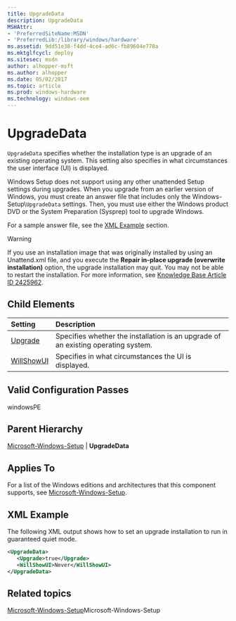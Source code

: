```yaml
---
title: UpgradeData
description: UpgradeData
MSHAttr:
- 'PreferredSiteName:MSDN'
- 'PreferredLib:/library/windows/hardware'
ms.assetid: 9dd51e38-f4dd-4ce4-ad6c-fb89604e778a
ms.mktglfcycl: deploy
ms.sitesec: msdn
author: alhopper-msft
ms.author: alhopper
ms.date: 05/02/2017
ms.topic: article
ms.prod: windows-hardware
ms.technology: windows-oem
---
```

# UpgradeData

`UpgradeData` specifies whether the installation type is an upgrade of an existing operating system. This setting also specifies in what circumstances the user interface (UI) is displayed.

Windows Setup does not support using any other unattended Setup settings during upgrades. When you upgrade from an earlier version of Windows, you must create an answer file that includes only the Windows-Setup\\`UpgradeData` settings. Then, you must use either the Windows product DVD or the System Preparation (Sysprep) tool to upgrade Windows.

For a sample answer file, see the [XML Example](#xmlexample) section.

> [!Warning]
> If you use an installation image that was originally installed by using an Unattend.xml file, and you execute the **Repair in-place upgrade (overwrite installation)** option, the upgrade installation may quit. You may not be able to restart the installation. For more information, see [Knowledge Base Article ID 2425962](http://go.microsoft.com/fwlink/?LinkId=209802).

## Child Elements

| Setting                 | Description                                                                           |
|:------------------------|:--------------------------------------------------------------------------------------|
| [Upgrade](microsoft-windows-setup-upgradedata-upgrade.md) | Specifies whether the installation is an upgrade of an existing operating system. |
| [WillShowUI](microsoft-windows-setup-upgradedata-willshowui.md) | Specifies in what circumstances the UI is displayed. |

## Valid Configuration Passes

windowsPE

## Parent Hierarchy

[Microsoft-Windows-Setup](microsoft-windows-setup.md) | **UpgradeData**

## Applies To

For a list of the Windows editions and architectures that this component supports, see [Microsoft-Windows-Setup](microsoft-windows-setup.md).

## XML Example

The following XML output shows how to set an upgrade installation to run in guaranteed quiet mode.

```XML
<UpgradeData>
   <Upgrade>true</Upgrade>
   <WillShowUI>Never</WillShowUI>
</UpgradeData>
```

## Related topics

[Microsoft-Windows-Setup](microsoft-windows-setup.md)Microsoft-Windows-Setup
